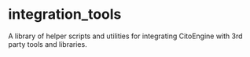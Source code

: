 integration_tools
=================

A library of helper scripts and utilities for integrating CitoEngine with 3rd party tools and libraries.
